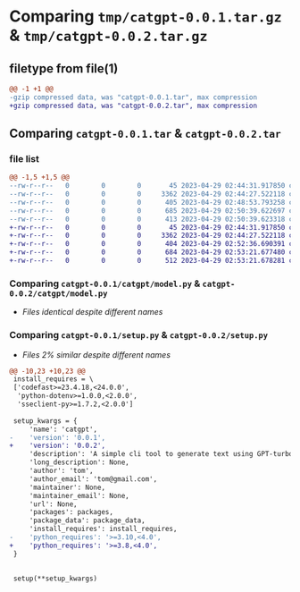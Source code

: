 # Comparing `tmp/catgpt-0.0.1.tar.gz` & `tmp/catgpt-0.0.2.tar.gz`

## filetype from file(1)

```diff
@@ -1 +1 @@
-gzip compressed data, was "catgpt-0.0.1.tar", max compression
+gzip compressed data, was "catgpt-0.0.2.tar", max compression
```

## Comparing `catgpt-0.0.1.tar` & `catgpt-0.0.2.tar`

### file list

```diff
@@ -1,5 +1,5 @@
--rw-r--r--   0        0        0       45 2023-04-29 02:44:31.917850 catgpt-0.0.1/catgpt/__init__.py
--rw-r--r--   0        0        0     3362 2023-04-29 02:44:27.522118 catgpt-0.0.1/catgpt/model.py
--rw-r--r--   0        0        0      405 2023-04-29 02:48:53.793258 catgpt-0.0.1/pyproject.toml
--rw-r--r--   0        0        0      685 2023-04-29 02:50:39.622697 catgpt-0.0.1/setup.py
--rw-r--r--   0        0        0      413 2023-04-29 02:50:39.623318 catgpt-0.0.1/PKG-INFO
+-rw-r--r--   0        0        0       45 2023-04-29 02:44:31.917850 catgpt-0.0.2/catgpt/__init__.py
+-rw-r--r--   0        0        0     3362 2023-04-29 02:44:27.522118 catgpt-0.0.2/catgpt/model.py
+-rw-r--r--   0        0        0      404 2023-04-29 02:52:36.690391 catgpt-0.0.2/pyproject.toml
+-rw-r--r--   0        0        0      684 2023-04-29 02:53:21.677480 catgpt-0.0.2/setup.py
+-rw-r--r--   0        0        0      512 2023-04-29 02:53:21.678281 catgpt-0.0.2/PKG-INFO
```

### Comparing `catgpt-0.0.1/catgpt/model.py` & `catgpt-0.0.2/catgpt/model.py`

 * *Files identical despite different names*

### Comparing `catgpt-0.0.1/setup.py` & `catgpt-0.0.2/setup.py`

 * *Files 2% similar despite different names*

```diff
@@ -10,23 +10,23 @@
 install_requires = \
 ['codefast>=23.4.18,<24.0.0',
  'python-dotenv>=1.0.0,<2.0.0',
  'sseclient-py>=1.7.2,<2.0.0']
 
 setup_kwargs = {
     'name': 'catgpt',
-    'version': '0.0.1',
+    'version': '0.0.2',
     'description': 'A simple cli tool to generate text using GPT-turbo',
     'long_description': None,
     'author': 'tom',
     'author_email': 'tom@gmail.com',
     'maintainer': None,
     'maintainer_email': None,
     'url': None,
     'packages': packages,
     'package_data': package_data,
     'install_requires': install_requires,
-    'python_requires': '>=3.10,<4.0',
+    'python_requires': '>=3.8,<4.0',
 }
 
 
 setup(**setup_kwargs)
```

